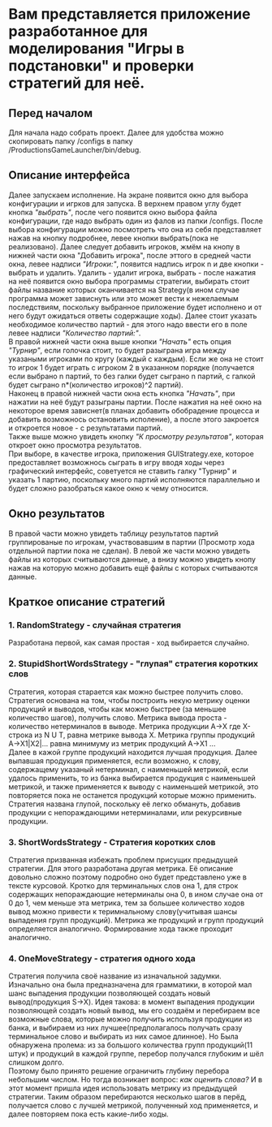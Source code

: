 # Вам представляется приложение разработанное для моделирования "Игры в подстановки" и проверки стратегий для неё. #

## Перед началом ##
Для начала надо собрать проект. Далее для удобства можно скопировать папку /configs в папку /ProductionsGameLauncher/bin/debug.

## Описание интерфейса ## 
Далее запускаем исполнение. На экране появится окно для выбора конфигурации и игрков для запуска. В верхнем правом углу будет кнопка *"выбрать"*, после чего появится окно выбора файла конфигурации, где надо выбрать один из фалов из папки /configs. После выбора конфигурации можно посмотреть что она из себя представляет нажав на кнопку подробнее, левее кнопки выбрать(пока не реализовано). Далее следует добавить игроков, жмём на кнопу в нижней части окна "Добавить игрока", после эттого в средней части окна, левее надписи *"Игроки:"*, появится надпись игрок n и две кнопки - выбрать и удалить. Удалить - удалит игрока, выбрать - после нажатия на неё появится окно выбора программы стратегии, выбирать стоит файлы название которых оканчивается на Strategy(в ином случае программа может зависнуть или это может вести к нежелаемым последствиям, поскольку выбранное приложение будет исполнено и от него будут ожидаться ответы содержащие ходы). Далее стоит указать необходимое количество партий - для этого надо ввести его в поле левее надписи *"Количество партий:"*.<br>В правой нижней части окна выше кнопки *"Начать"* есть опция *"Турнир"*, если голочка стоит, то будет разыграна  игра между указаными игроками по кругу (каждый с каждым). Если же она не стоит то игрок 1 будет играть с игроком 2 в указанном порядке (получается если выбрано n партий, то без галки будет сыграно n партий, с галкой  будет сыграно n*(количество игроков)^2 партий).<br>Наконец в правой нижней части окна есть кнопка *"Начать"*, при нажатии на неё будут разыграны партии. После нажатия на неё окно на некоторое время зависнет(в планах добавить обобрадение процесса и добавить возможнось остановить исполение), а после этого закроется и откроется новое - с результатами партий.<br>Также выше можно увидеть кнопку *"К просмотру результатов"*, которая откроет окно просмотра результатов. <br>При выборе, в качестве игрока, приложения GUIStrategy.exe, которое предоставляет возможнось сыграть в игру вводя ходы через графический интерфейс, советуется не ставить галку "Турнир" и указать 1 партию, поскольку много партий исполняются параллельно и будет сложно разобраться какое окно к чему относится.
## Окно результатов ##
В правой части можно увидеть таблицу результатов партий группированые по игрокам, участвовавшим в партии (Просмотр хода отдельной партии пока не сделан). В левой же части можно увидеть файлы из которых считываются данные, а внизу можно увидеть кнопу нажав на которую можно добавить ещё файлы с которых считываются данные.

## Краткое описание стратегий ##
### 1. RandomStrategy - случайная стратегия ###
Разработана первой, как самая простая - ход выбирается случайно.
### 2. StupidShortWordsStrategy - "глупая" стратегия коротких слов ###
Стратегия, которая старается как можно быстрее получить слово. Стратегия основана на том, чтобы построить некую метрику оценки продукций и выводов, чтобы как можно быстрее (за меньшее количество шагов), получить слово. Метрика вывода проста - количество нетерминалов в выводе. Метрика продукции A->X где X- строка из N U T, равна метрике вывода X. Метрика группы продукций A->X1|X2|... равна минимуму из метрик продукций A->X1 ... <br>Далее в кажой группе продукций находится лучшая продукция. Далее выпавшая продукция применяется, если возможно, к слову, содержащему указаный нетерминал, с наименьшей метрикой, если удалось применить, то из банка выбирается продукция с наименьшей метрикой, и также применяется к выводу с наименьшей метрикой, это повторяется пока не останется продукций которые можно применить.<br>Стратегия названа глупой, поскольку её легко обмануть, добавив продукции с непораждающими нетерминалами, или рекурсивные продукции.
### 3. ShortWordsStrategy - Стратегия коротких слов ###
Стратегия призванная избежать проблем присущих предыдущей стратегии. Для этого разработана другая метрика. Её описание довольно сложно поэтому подробно оно будет представлено уже в тексте курсовой. Кротко для терминальных слов она 1, для строк содержащих непораждающие нетерминалы она 0, в ином случае она от 0 до 1, чем меньше эта метрика, тем за большее количество ходов вывод можно привести к теримнальному слову(учитывая шансы выпадения групп продукций). Метрика же продукций и групп продукций определяется аналогично. Формирование хода также проходит аналогично.
### 4. OneMoveStrategy - стратегия одного хода ###
Стратегия получила своё название из изначальной задумки. Изначально она была предназначена для грамматики, в которой мал шанс выпадения продукции позволяющей создать новый вывод(продукция S->X). Идея такова: в момент выпадения продукции позволяющей создать новый вывод, мы его создаём и перебираем все возможные слова, которые можно получить используя продукции из банка, и выбираем из них лучшее(предполагалось получать сразу терминальное слово и выбирать из них самое длинное). Но Была обнаружена пролема: из за большого количества групп продукций(11 штук) и продукций в каждой группе, перебор получался глубоким и шёл слишком долго.<br>Поэтому было принято решение ограничить глубину перебора небольшим числом. Но тогда возникает вопрос: *как оценить слова?* И в этот момент пришла идея использовать метрику из предыдущей стратегии. Таким образом перебираются несколько шагов в перёд, получается слово с лучшей метрикой, полученный ход применяется, и далее повторяем пока есть какие-либо ходы.